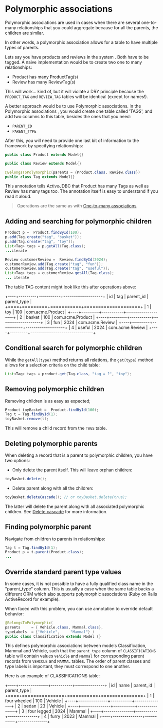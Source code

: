 <div class="page-header">
   <h1>Polymorphic associations</h1>
</div>



Polymorphic associations are used in cases when there are several one-to-many relationships that you could aggregate
because for all the parents, the children are similar.

In other words, a polymorphic association allows for a table to have multiple types of parents.


Lets say you have products and reviews in the system . Both have to be tagged.
A naive implementation would be to create two one to many relationships:

-   Product has many ProductTag(s)
-   Review has many ReviewTag(s)

This will work... kind of, but it will violate a DRY principle because the `PRODUCT_TAG` and `REVIEW_TAG`
tables will be identical (except for names!).

A better approach would be to use Polymorphic associations. In the Polymorphic associations , you would create one
table called 'TAGS', and add two columns to this table, besides the ones that you need:

-   `PARENT_ID`
-   `PARENT_TYPE`

After this, you will need to provide one last bit of information to the framework by specifying relationships:

~~~~ {.java  .numberLines}
public class Product extends Model{}

public class Review extends Model{}

@BelongsToPolymorphic(parents = {Product.class, Review.class})
public class Tag extends Model{}
~~~~

This annotation tells ActiveJDBC that Product has many Tags as well as Review has many tags too.
The annotation itself is easy to understand if you read it aloud.


>
> Operations are the same as with [One-to-many associations](one_to_many_associations)
>

## Adding and searching for polymorphic children

~~~~ {.java  .numberLines}
Product p =  Product.findById(100);
p.add(Tag.create("tag", "basket"));
p.add(Tag.create("tag", "toy"));
List<Tag> tags = p.getAll(Tag.class);
...iterate

Review customerReview =  Review.findById(2024);
customerReview.add(Tag.create("tag", "fun"));
customerReview.add(Tag.create("tag", "useful"));
List<Tag> tags = customerReview.getAll(Tag.class);
... iterate
~~~~

The table TAG content might look like this after operations above:

+----+---------+-----------+--------------------+
| id | tag     | parent_id | parent_type        |
+====+=========+===========+====================+
|  1 | toy     |  100      | com.acme.Product   |
+----+---------+-----------+--------------------+
|  2 | basket  |  100      | com.acme.Product   |
+----+---------+-----------+--------------------+
|  3 | fun     | 2024      | com.acme.Review    |
+----+---------+-----------+--------------------+
|  4 | useful  | 2024      | com.acme.Review    |
+----+---------+--------------------------------+


## Conditional search for polymorphic children

While the `getAll(type)` method returns all relations, the `get(type)` method allows for a selection criteria on the child table:

~~~~ {.java  .numberLines}
List<Tag> tags = product.get(Tag.class, "tag = ?", "toy");
~~~~

## Removing polymorphic children

Removing children is as easy as expected;

~~~~ {.java  .numberLines}
Product toyBasket =  Product.findById(100);
Tag t = Tag.findById(1);
toyBasket.remove(t);
~~~~

This will remove a child record from the `TAGS` table.

## Deleting polymorphic parents

When deleting a record that is a parent to polymorphic children, you have two options:

-   Only delete the parent itself. This will leave orphan children:

~~~~ {.java  .numberLines}
toyBasket.delete();
~~~~

-   Delete parent along with all the children:

~~~~ {.java  .numberLines}
toyBasket.deleteCascade(); // or toyBasket.delete(true);
~~~~

The latter will delete the parent along with all associated polymorphic children.
See [Delete cascade](delete_cascade) for more information.

## Finding polymorphic parent

Navigate from children to parents in relationships:

~~~~ {.java  .numberLines}
Tag t = Tag.findById(1);
Product p = t.parent(Product.class);
...
~~~~

## Override standard parent type values

In some cases, it is not possible to have a fully qualified class name in the "parent_type" column.
This is usually a case when the same table backs a different ORM which also supports polymorphic associations
(Ruby on Rails ActiveRecord for example).

When faced with this problem, you can use annotation to override default behavior:

~~~~ {.java  .numberLines}
@BelongsToPolymorphic(
parents     = { Vehicle.class, Mammal.class}, 
typeLabels  = {"Vehicle",     "Mammal"} )
public class Classification extends Model {}
~~~~

This defines polymorphic associations between models Classification, Mammal and Vehicle,
such that the `parent_type` column of `CLASSIFICATIONS` table will contain values
`Vehicle` and `Mammal` for corresponding parent records from `VEHICLE` and `MAMMAL` tables.
The order of parent classes and type labels is important, they must correspond to one another.

Here is an example of CLASSIFICATIONS table:

+----+---------------+-----------+---------------+
| id | name          | parent_id | parent_type   |
+====+===============+===========+===============+
|  1 | four wheeled  | 100       | Vehicle       |
+----+---------------+-----------+---------------+
|  2 | sedan         | 23        | Vehicle       |
+----+---------------+-----------+---------------+
|  3 | four legged   | 2024      | Mammal        |
+----+---------------+-----------+---------------+
|  4 | furry         | 2023      | Mammal        |
+----+---------------+-----------+---------------+
